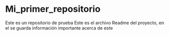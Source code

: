 # Mi_primer_repositorio
Este es un repositorio de prueba
Este es el archivo Readme del proyecto, en el se guarda información importante acerca de este
